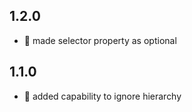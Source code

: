 ## 1.2.0
- :rocket: made selector property as optional

## 1.1.0
- :rocket: added capability to ignore hierarchy
